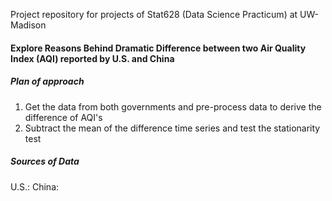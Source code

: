 Project repository for projects of Stat628 (Data Science Practicum) at UW-Madison

#### Explore Reasons Behind Dramatic Difference between two Air Quality Index (AQI) reported by U.S. and China

##### Plan of approach
1. Get the data from both governments and pre-process data to derive the difference of AQI's
2. Subtract the mean of the difference time series and test the stationarity test

##### Sources of Data
U.S.:
China:

